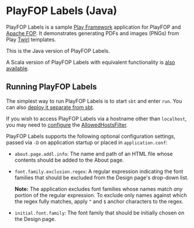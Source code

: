 PlayFOP Labels (Java)
=====================

PlayFOP Labels is a sample [Play Framework](https://www.playframework.com/) application for PlayFOP and [Apache FOP](https://xmlgraphics.apache.org/fop/).
It demonstrates generating PDFs and images (PNGs) from Play [Twirl](https://www.playframework.com/documentation/2.6.x/ScalaTemplates) templates.

This is the Java version of PlayFOP Labels.

A Scala version of PlayFOP Labels with equivalent functionality is [also available](../sample-scala).

Running PlayFOP Labels
----------------------

The simplest way to run PlayFOP Labels is to start `sbt` and enter `run`.
You can also [deploy it separate from sbt](https://www.playframework.com/documentation/2.6.x/Deploying).

If you wish to access PlayFOP Labels via a hostname other than `localhost`, you may need to [configure](https://www.playframework.com/documentation/2.6.x/AllowedHostsFilter#Configuring-allowed-hosts) the [AllowedHostsFilter](https://www.playframework.com/documentation/2.6.x/AllowedHostsFilter).

PlayFOP Labels supports the following optional configuration settings, passed via `-D` on application startup or placed in `application.conf`:

* `about.page.addl.info`: The name and path of an HTML file whose contents should be added to the About page.
* `font.family.exclusion.regex`: A regular expression indicating the font families that should be excluded from the Design page's drop-down list.

  **Note:** The application excludes font families whose names match _any_ portion of the regular expression. To exclude only names against which the regex fully matches, apply `^` and `$` anchor characters to the regex.
* `initial.font.family`: The font family that should be initially chosen on the Design page.
